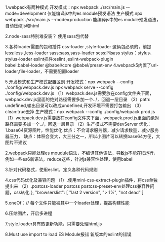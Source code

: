 1.webpack有两种模式
开发模式：npx webpack ./src/main.js --mode=development     仅能编译js中的es module预发语法
生产模式:npx webpack ./src/main.js --mode=production       能编译js中的es module预发语法，自动压缩js和html

2.node-sass特别难安装？
使用sass包代替

3.各种loader需要的包和插件
css-loader ,style-loader  这俩包必须的，前提
less:less ,less-loader
sass:sass,sass-loader
scss:同sass
stylus：stylus，stylus-loader
eslint插件:eslint  ,eslint-webpack-plugin  
babel:babel-loader @babel/core @babel/preset-env
4.webpack5内置了url-loader,file-loader，不需要配置loader

5.开发模式和生产模式配置区别
开发模式：npx webpack --config ./config/webpack.dev.js   npx webpack serve --config ./config/webpack.dev.js
   （1）webpack.dev.js需要放在config文件夹下面，webpack.dev.js里面的绝对路径需要多加一个../，回退一层目录
   （2）path: undefined,输出目录可以改成undefined,开发环境不需要打包输出
   （3）clean:true去掉
生产模式：npx webpack --config ./config/webpack.prod.js
   （1）webpack.dev.js需要放在config文件夹下面，webpack.prod.js里面的绝对路径需要多加一个../，回退一层目录
   （2）生产模式不需要devServer
优化：
1.base64资源图片，性能优化
  优点：不会请求服务器，减少请求数量，减少服务器压力，
  缺点：体积会变大，大三分之一，所以小图片可以转换base64方便，大图片不建议

2.webpack只能处理es moudule语法，不编译其他语法，导致js不能在IE运行，例如一些es6新语法，reduce这些，针对js兼容性处理，使用babel

3.针对代码格式，使用eslint，定义各种代码规则

4.css代码优化及兼容问题
（1）.使用mini-css-extract-plugin插件，将css单独提出来
（2）.postcss-loader postcss postcss-preset-env处理css兼容性问题，css转化    },
  "browserslist": [
    "last 2 version",
    "> 1%",
    "not dead"
  ]


5.oneOf：// 每个文件只能被其中一个loader处理，提高构建性能

6.压缩图片，开启多进程

7.style.loader具有热更新功能，只需要处理html,js

8.Must use import to load ES Module报错
新版本的eslint的错误




